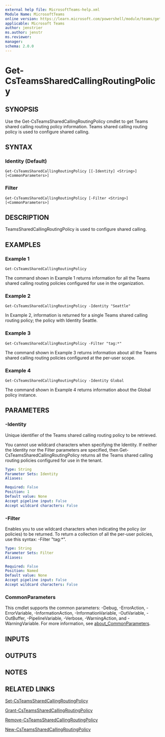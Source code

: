 ```yaml
---
external help file: MicrosoftTeams-help.xml
Module Name: MicrosoftTeams
online version: https://learn.microsoft.com/powershell/module/teams/get-csteamssharedcallingroutingpolicy
applicable: Microsoft Teams
author: jenstrier
ms.author: jenstr
ms.reviewer: 
manager:
schema: 2.0.0
---
```


# Get-CsTeamsSharedCallingRoutingPolicy

## SYNOPSIS
Use the Get-CsTeamsSharedCallingRoutingPolicy cmdlet to get Teams shared calling routing policy information.
Teams shared calling routing policy is used to configure shared calling.

## SYNTAX

### Identity (Default)
```
Get-CsTeamsSharedCallingRoutingPolicy [[-Identity] <String>] [<CommonParameters>]
```

### Filter
```
Get-CsTeamsSharedCallingRoutingPolicy [-Filter <String>] [<CommonParameters>]
```

## DESCRIPTION

TeamsSharedCallingRoutingPolicy is used to configure shared calling.

## EXAMPLES

### Example 1
```
Get-CsTeamsSharedCallingRoutingPolicy
```
The command shown in Example 1 returns information for all the Teams shared calling routing policies configured for use in the organization.

### Example 2
```
Get-CsTeamsSharedCallingRoutingPolicy -Identity "Seattle"
```
In Example 2, information is returned for a single Teams shared calling routing policy; the policy with Identity Seattle.

### Example 3
```
Get-CsTeamsSharedCallingRoutingPolicy -Filter "tag:*"
```
The command shown in Example 3 returns information about all the Teams shared calling routing policies configured at the per-user scope.

### Example 4
```
Get-CsTeamsSharedCallingRoutingPolicy -Identity Global
```
The command shown in Example 4 returns information about the Global policy instance.

## PARAMETERS

### -Identity
Unique identifier of the Teams shared calling routing policy to be retrieved. 

You cannot use wildcard characters when specifying the Identity. If neither the Identity nor the Filter parameters are specified, then Get-CsTeamsSharedCallingRoutingPolicy
returns all the Teams shared calling routing policies configured for use in the tenant.

```yaml
Type: String
Parameter Sets: Identity
Aliases:

Required: False
Position: 1
Default value: None
Accept pipeline input: False
Accept wildcard characters: False
```

### -Filter
Enables you to use wildcard characters when indicating the policy (or policies) to be returned.
To return a collection of all the per-user policies, use this syntax: -Filter "tag:*".

```yaml
Type: String
Parameter Sets: Filter
Aliases:

Required: False
Position: Named
Default value: None
Accept pipeline input: False
Accept wildcard characters: False
```

### CommonParameters
This cmdlet supports the common parameters: -Debug, -ErrorAction, -ErrorVariable, -InformationAction, -InformationVariable, -OutVariable, -OutBuffer, -PipelineVariable, -Verbose, -WarningAction, and -WarningVariable. For more information, see [about_CommonParameters](http://go.microsoft.com/fwlink/?LinkID=113216).

## INPUTS

## OUTPUTS

## NOTES

## RELATED LINKS
[Set-CsTeamsSharedCallingRoutingPolicy](Set-CsTeamsSharedCallingRoutingPolicy.md)

[Grant-CsTeamsSharedCallingRoutingPolicy](Grant-CsTeamsSharedCallingRoutingPolicy.md)

[Remove-CsTeamsSharedCallingRoutingPolicy](Remove-CsTeamsSharedCallingRoutingPolicy.md)

[New-CsTeamsSharedCallingRoutingPolicy](New-CsTeamsSharedCallingRoutingPolicy.md)
